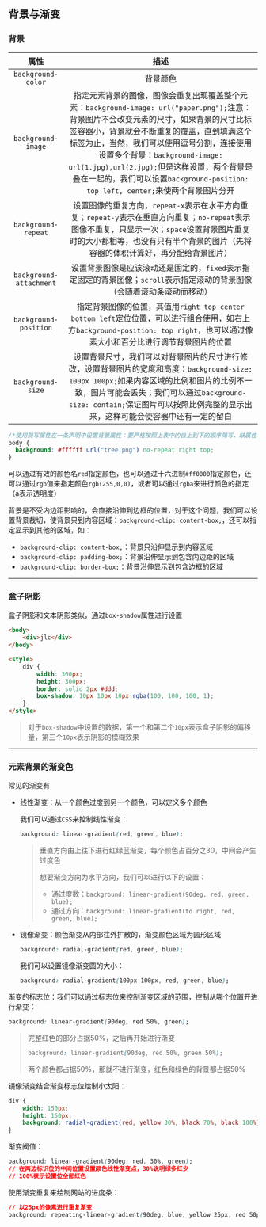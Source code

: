 ## 背景与渐变

### 背景

|          属性           |                             描述                             |
| :---------------------: | :----------------------------------------------------------: |
|   `background-color`    |                           背景颜色                           |
|   `background-image`    | 指定元素背景的图像，图像会重复出现覆盖整个元素：`background-image: url("paper.png");`注意：背景图片不会改变元素的尺寸，如果背景的尺寸比标签容器小，背景就会不断重复的覆盖，直到填满这个标签为止，当然，我们可以使用逗号分割，连接使用设置多个背景：`background-image: url(1.jpg),url(2.jpg);`但是这样设置，两个背景是叠在一起的，我们可以设置`background-position: top left, center;`来使两个背景图片分开 |
|   `background-repeat`   | 设置图像的重复方向，`repeat-x`表示在水平方向重复；`repeat-y`表示在垂直方向重复；`no-repeat`表示图像不重复，只显示一次；`space`设置背景图片重复时的大小都相等，也没有只有半个背景的图片（先将容器的体积计算好，再分配给背景图片） |
| `background-attachment` | 设置背景图像是应该滚动还是固定的，`fixed`表示指定固定的背景图像；`scroll`表示指定滚动的背景图像（会随着滚动条滚动而移动） |
|  `background-position`  | 指定背景图像的位置，其值用`right top center bottom left`定位位置，可以进行组合使用，如右上方`background-position: top right`，也可以通过像素大小和百分比进行调节背景图片的位置 |
|    `background-size`    | 设置背景尺寸，我们可以对背景图片的尺寸进行修改，设置背景图片的宽度和高度：`background-size: 100px 100px;`如果内容区域的比例和图片的比例不一致，图片可能会丢失；我们可以通过`background-size: contain;`保证图片可以按照比例完整的显示出来，这样可能会使容器中还有一定的留白 |

```css
/*使用简写属性在一条声明中设置背景属性：要严格按照上表中的自上到下的顺序简写，缺属性不要紧，顺序不能错*/
body {
  background: #ffffff url("tree.png") no-repeat right top;
}
```

可以通过有效的颜色名`red`指定颜色，也可以通过十六进制`#ff0000`指定颜色，还可以通过`rgb`值来指定颜色`rgb(255,0,0)`，或者可以通过`rgba`来进行颜色的指定（a表示透明度）

背景是不受内边距影响的，会直接沿伸到边框的位置，对于这个问题，我们可以设置背景裁切，使背景只到内容区域：`background-clip: content-box;`，还可以指定显示到其他的区域，如：

- `background-clip: content-box;`：背景只沿伸显示到内容区域
- `background-clip: padding-box;`：背景沿伸显示到包含内边距的区域
- `background-clip: border-box;`：背景沿伸显示到包含边框的区域

***

### 盒子阴影

盒子阴影和文本阴影类似，通过`box-shadow`属性进行设置

```html
<body>
    <div>jlc</div>
</body>

<style>
    div {
        width: 300px;
        height: 300px;
        border: solid 2px #ddd;
        box-shadow: 10px 10px 10px rgba(100, 100, 100, 1);
    }
</style>
```

> 对于`box-shadow`中设置的数据，第一个和第二个`10px`表示盒子阴影的偏移量，第三个`10px`表示阴影的模糊效果

***

### 元素背景的渐变色

常见的渐变有

- 线性渐变：从一个颜色过度到另一个颜色，可以定义多个颜色

  我们可以通过`CSS`来控制线性渐变：

  ```css
  background: linear-gradient(red, green, blue);
  ```

  > 垂直方向由上往下进行红绿蓝渐变，每个颜色占百分之30，中间会产生过度色
  >
  > 想要渐变方向为水平方向，我们可以进行以下的设置：
  >
  > - 通过度数：`background: linear-gradient(90deg, red, green, blue);`
  > - 通过方向：`background: linear-gradient(to right, red, green, blue);`   

- 镜像渐变：颜色渐变从内部往外扩散的，渐变颜色区域为圆形区域

  ```css
  background: radial-gradient(red, green, blue);
  ```

  我们可以设置镜像渐变圆的大小：

  ```css
  background: radial-gradient(100px 100px, red, green, blue);
  ```

渐变的标志位：我们可以通过标志位来控制渐变区域的范围，控制从哪个位置开进行渐变：

```css
background: linear-gradient(90deg, red 50%, green);
```

> 完整红色的部分占据50%，之后再开始进行渐变
>
> ```css
> background: linear-gradient(90deg, red 50%, green 50%);
> ```
>
> 两个颜色都占据50%，那就不进行渐变，红色和绿色的背景都占据50%

镜像渐变结合渐变标志位绘制小太阳：

```css
div {
    width: 150px;
    height: 150px;
    background: radial-gradient(red, yellow 30%, black 70%, black 100%);
}
```

渐变阀值：

```css
background: linear-gradient(90deg, red, 30%, green); 
// 在两边标识位的中间位置设置颜色线性渐变点，30%说明绿多红少
// 100%表示设置位全部红色
```

使用渐变重复来绘制网站的进度条：

```css
// 以25px的像素进行重复渐变
background: repeating-linear-gradient(90deg, blue, yellow 25px, red 50px);
```

